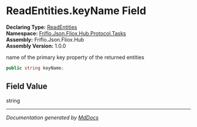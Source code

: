 ﻿<!--  
  <auto-generated>   
    The contents of this file were generated by a tool.  
    Changes to this file may be list if the file is regenerated  
  </auto-generated>   
-->

# ReadEntities.keyName Field

**Declaring Type:** [ReadEntities](../index.md)  
**Namespace:** [Friflo.Json.Fliox.Hub.Protocol.Tasks](../../index.md)  
**Assembly:** Friflo.Json.Fliox.Hub  
**Assembly Version:** 1.0.0

 name of the primary key property of the returned entities 

```csharp
public string keyName;
```

## Field Value

string

___

*Documentation generated by [MdDocs](https://github.com/ap0llo/mddocs)*
